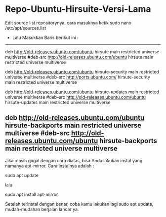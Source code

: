 # Repo-Ubuntu-Hirsuite-Versi-Lama
Edit source list repositorynya, cara masuknya ketik sudo nano /etc/apt/sources.list
- Lalu Masukkan Baris berikut ini :
---
deb http://old-releases.ubuntu.com/ubuntu hirsute main restricted universe multiverse
#deb-src http://old-releases.ubuntu.com/ubuntu hirsute main restricted universe multiverse

deb http://old-releases.ubuntu.com/ubuntu hirsute-security main restricted universe multiverse
#deb-src http://ports.ubuntu.com/ hirsute-security main restricted universe multiverse

deb http://old-releases.ubuntu.com/ubuntu hirsute-updates main restricted universe multiverse
#deb-src http://old-releases.ubuntu.com/ubuntu hirsute-updates main restricted universe multiverse

deb http://old-releases.ubuntu.com/ubuntu hirsute-backports main restricted universe multiverse
#deb-src http://old-releases.ubuntu.com/ubuntu hirsute-backports main restricted universe multiverse
---

Jika masih gagal dengan cara diatas, bisa Anda lakukan instal yang namanya apt-mirror. Cara instalnya adalah :

sudo apt update

lalu

sudo apt install apt-mirror



Setelah terinstal dengan benar, coba kamu lakukan lagi sudo apt update, mudah-mudahan berjalan lancar ya.
